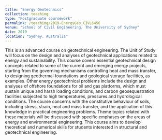 ```yaml
---
title: "Energy Geotechnics"
collection: teaching
type: "Postgraduate coursework"
permalink: /teaching/2019-EnergyGeo_CIVL6456
venue: "School of Civil Engineering, The University of Sydney"
date: 2019
location: "Sydney, Australia"
---
```



This is an advanced course on geotechnical engineering. The Unit of Study will focus on the design and analyses of geotechnical applications related to energy and sustainability. This course covers essential geotechnical design concepts related to some of the current and emerging energy projects, starting from the governing mechanisms controlling heat and mass transfer, to designing geothermal foundations and geological storage facilities, as examples. Other energy geotechnical problems include the design and analyses of offshore foundations for oil and gas platforms, which must sustain unique and harsh loading conditions, and carbon geosequestration facilities subjected to high temperatures, pressures and hydrological conditions. The course concerns with the constitutive behaviour of soils, including stress, strain, heat and mass transfer, and the application of this knowledge in practical engineering problems. Theme topics related with these materials will be discussed with specific emphases on the areas of energy and environmental engineering. This course aims to develop theoretical and numerical skills for students interested in structural and geotechnical engineering.

